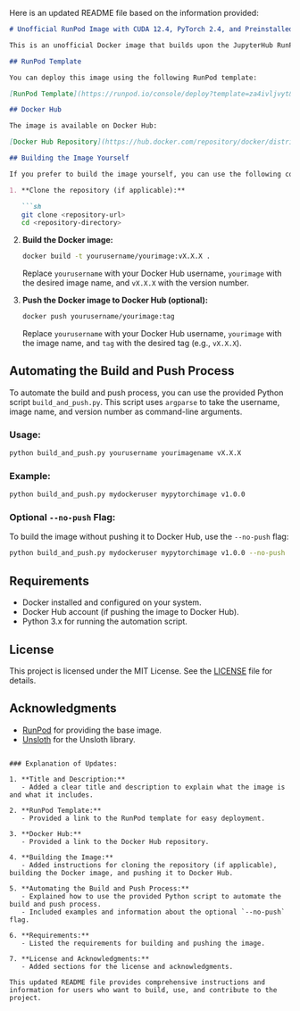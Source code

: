 Here is an updated README file based on the information provided:

```markdown
# Unofficial RunPod Image with CUDA 12.4, PyTorch 2.4, and Preinstalled Unsloth

This is an unofficial Docker image that builds upon the JupyterHub RunPod image. It includes CUDA 12.4, PyTorch 2.4, and preinstalls the Unsloth library.

## RunPod Template

You can deploy this image using the following RunPod template:

[RunPod Template](https://runpod.io/console/deploy?template=za4ivljvyt&ref=2rmge3zj)

## Docker Hub

The image is available on Docker Hub:

[Docker Hub Repository](https://hub.docker.com/repository/docker/district987/runpodxunsloth)

## Building the Image Yourself

If you prefer to build the image yourself, you can use the following commands:

1. **Clone the repository (if applicable):**

   ```sh
   git clone <repository-url>
   cd <repository-directory>
   ```

2. **Build the Docker image:**

   ```sh
   docker build -t yourusername/yourimage:vX.X.X .
   ```

   Replace `yourusername` with your Docker Hub username, `yourimage` with the desired image name, and `vX.X.X` with the version number.

3. **Push the Docker image to Docker Hub (optional):**

   ```sh
   docker push yourusername/yourimage:tag
   ```

   Replace `yourusername` with your Docker Hub username, `yourimage` with the image name, and `tag` with the desired tag (e.g., `vX.X.X`).

## Automating the Build and Push Process

To automate the build and push process, you can use the provided Python script `build_and_push.py`. This script uses `argparse` to take the username, image name, and version number as command-line arguments.

### Usage:

```sh
python build_and_push.py yourusername yourimagename vX.X.X
```

### Example:

```sh
python build_and_push.py mydockeruser mypytorchimage v1.0.0
```

### Optional `--no-push` Flag:

To build the image without pushing it to Docker Hub, use the `--no-push` flag:

```sh
python build_and_push.py mydockeruser mypytorchimage v1.0.0 --no-push
```

## Requirements

- Docker installed and configured on your system.
- Docker Hub account (if pushing the image to Docker Hub).
- Python 3.x for running the automation script.

## License

This project is licensed under the MIT License. See the [LICENSE](LICENSE) file for details.

## Acknowledgments

- [RunPod](https://runpod.io/) for providing the base image.
- [Unsloth](https://github.com/unslothai/unsloth) for the Unsloth library.
```

### Explanation of Updates:

1. **Title and Description:**
   - Added a clear title and description to explain what the image is and what it includes.

2. **RunPod Template:**
   - Provided a link to the RunPod template for easy deployment.

3. **Docker Hub:**
   - Provided a link to the Docker Hub repository.

4. **Building the Image:**
   - Added instructions for cloning the repository (if applicable), building the Docker image, and pushing it to Docker Hub.

5. **Automating the Build and Push Process:**
   - Explained how to use the provided Python script to automate the build and push process.
   - Included examples and information about the optional `--no-push` flag.

6. **Requirements:**
   - Listed the requirements for building and pushing the image.

7. **License and Acknowledgments:**
   - Added sections for the license and acknowledgments.

This updated README file provides comprehensive instructions and information for users who want to build, use, and contribute to the project.